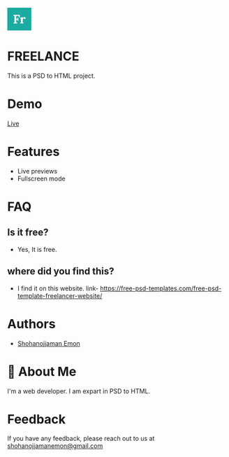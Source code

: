 
![Logo](img/logo.png)


# FREELANCE

This is a PSD to HTML project. 

# Demo

[Live](https://shohanojjaman.github.io/freelance/)

# Features

- Live previews
- Fullscreen mode


# FAQ

## Is it free?

- Yes, It is free.

## where did you find this?
-   I find it on this website. link- https://free-psd-templates.com/free-psd-template-freelancer-website/


# Authors

- [Shohanojjaman Emon](https://www.github.com/shohanojjaman)


# 🚀 About Me
I'm a web developer. I am expart in PSD to HTML.

# Feedback

If you have any feedback, please reach out to us at shohanojjamanemon@gmail.com
